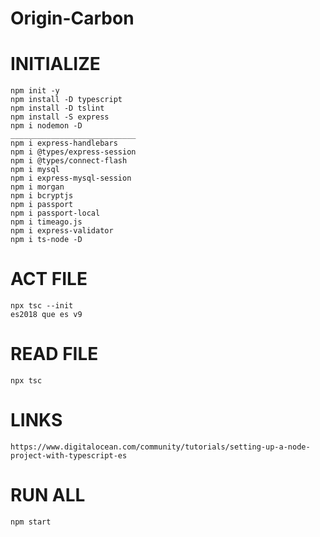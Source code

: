 # Origin-Carbon

# INITIALIZE
    npm init -y
    npm install -D typescript
    npm install -D tslint
    npm install -S express
    npm i nodemon -D
    ____________________________
    npm i express-handlebars 
    npm i @types/express-session
    npm i @types/connect-flash
    npm i mysql 
    npm i express-mysql-session 
    npm i morgan 
    npm i bcryptjs 
    npm i passport 
    npm i passport-local 
    npm i timeago.js 
    npm i express-validator
    npm i ts-node -D

# ACT FILE
    npx tsc --init
    es2018 que es v9


# READ FILE
    npx tsc

# LINKS
    https://www.digitalocean.com/community/tutorials/setting-up-a-node-project-with-typescript-es

# RUN ALL
    npm start